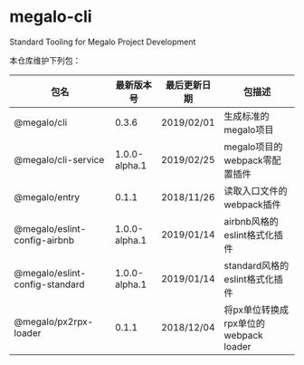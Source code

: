 # megalo-cli
Standard Tooling for Megalo Project Development 


本仓库维护下列包：

| 包名 | 最新版本号 | 最后更新日期 | 包描述
| ------ | ------ | ------ | ------ |
| @megalo/cli | 0.3.6 | 2019/02/01 | 生成标准的megalo项目 |
| @megalo/cli-service | 1.0.0-alpha.1 | 2019/02/25 | megalo项目的webpack零配置插件
| @megalo/entry | 0.1.1 | 2018/11/26 | 读取入口文件的webpack插件 |
| @megalo/eslint-config-airbnb | 1.0.0-alpha.1 | 2019/01/14 | airbnb风格的eslint格式化插件 |
| @megalo/eslint-config-standard | 1.0.0-alpha.1 | 2019/01/14 | standard风格的eslint格式化插件 |
| @megalo/px2rpx-loader | 0.1.1 | 2018/12/04 | 将px单位转换成rpx单位的webpack loader |

